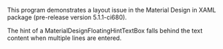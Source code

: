 This program demonstrates a layout issue in the Material Design in XAML package (pre-release version 5.1.1-ci680).

The hint of a MaterialDesignFloatingHintTextBox falls behind the text content when multiple lines are entered.

